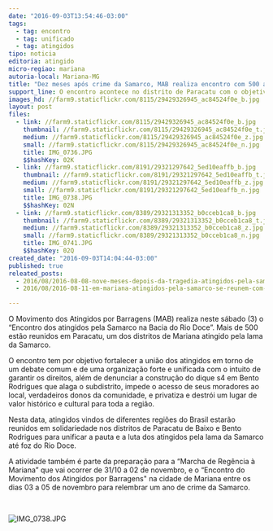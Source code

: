 ```yaml
---
date: "2016-09-03T13:54:46-03:00"
tags:
  - tag: encontro
  - tag: unificado
  - tag: atingidos
tipo: noticia
editoria: atingido
micro-regiao: mariana
autoria-local: Mariana-MG
title: "Dez meses após crime da Samarco, MAB realiza encontro com 500 atingidos em Mariana"
support_line: O encontro acontece no distrito de Paracatu com o objetivo fortalecer a união dos atingidos em torno de um debate comum e de uma organização forte e unificada com o intuito de garantir os direitos.
images_hd: //farm9.staticflickr.com/8115/29429326945_ac84524f0e_b.jpg
layout: post
files:
  - link: //farm9.staticflickr.com/8115/29429326945_ac84524f0e_b.jpg
    thumbnail: //farm9.staticflickr.com/8115/29429326945_ac84524f0e_t.jpg
    medium: //farm9.staticflickr.com/8115/29429326945_ac84524f0e_z.jpg
    small: //farm9.staticflickr.com/8115/29429326945_ac84524f0e_n.jpg
    title: IMG_0736.JPG
    $$hashKey: 02K
  - link: //farm9.staticflickr.com/8191/29321297642_5ed10eaffb_b.jpg
    thumbnail: //farm9.staticflickr.com/8191/29321297642_5ed10eaffb_t.jpg
    medium: //farm9.staticflickr.com/8191/29321297642_5ed10eaffb_z.jpg
    small: //farm9.staticflickr.com/8191/29321297642_5ed10eaffb_n.jpg
    title: IMG_0738.JPG
    $$hashKey: 02N
  - link: //farm9.staticflickr.com/8389/29321313352_b0cceb1ca8_b.jpg
    thumbnail: //farm9.staticflickr.com/8389/29321313352_b0cceb1ca8_t.jpg
    medium: //farm9.staticflickr.com/8389/29321313352_b0cceb1ca8_z.jpg
    small: //farm9.staticflickr.com/8389/29321313352_b0cceb1ca8_n.jpg
    title: IMG_0741.JPG
    $$hashKey: 02Q
created_date: "2016-09-03T14:04:44-03:00"
published: true
releated_posts:
  - 2016/08/2016-08-08-nove-meses-depois-da-tragedia-atingidos-pela-samarco-fazem-plenaria-em-ipatinga.md
  - 2016/08/2016-08-11-em-mariana-atingidos-pela-samarco-se-reunem-com-atingida-por-belo-monte.md

---
```

<p>O Movimento dos Atingidos por Barragens (MAB) realiza neste s&aacute;bado (3) o &ldquo;Encontro dos atingidos pela Samarco na Bacia do Rio Doce&rdquo;. Mais de 500 est&atilde;o reunidos em Paracatu, um dos distritos de Mariana atingido pela lama da Samarco. &nbsp;</p>

<p>O encontro tem por objetivo fortalecer a uni&atilde;o dos atingidos em torno de um debate comum e de uma organiza&ccedil;&atilde;o forte e unificada com o intuito de garantir os direitos, al&eacute;m de denunciar a constru&ccedil;&atilde;o do dique s4 em Bento Rodrigues que alaga o subdistrito, impede o acesso de seus moradores ao local, verdadeiros donos da comunidade, e privatiza e destr&oacute;i um lugar de valor hist&oacute;rico e cultural para toda a regi&atilde;o.</p>

<p>Nesta data, atingidos vindos de diferentes regi&otilde;es do Brasil estar&atilde;o reunidos em solidariedade nos distritos de Paracatu de Baixo e Bento Rodrigues para unificar a pauta e a luta dos atingidos pela lama da Samarco at&eacute; foz do Rio Doce.</p>

<p>A atividade tamb&eacute;m &eacute; parte da prepara&ccedil;&atilde;o para a &ldquo;Marcha de Reg&ecirc;ncia &agrave; Mariana&rdquo; que vai ocorrer de 31/10 a 02 de novembro, e o &ldquo;Encontro do Movimento dos Atingidos por Barragens&quot; na cidade de Mariana entre os dias 03 a 05 de novembro para relembrar um ano de crime da Samarco.</p>

<p>&nbsp;</p>

<p><img alt="IMG_0738.JPG" src="//farm9.staticflickr.com/8191/29321297642_5ed10eaffb_b.jpg" /></p>
